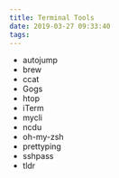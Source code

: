 ```yaml
---
title: Terminal Tools
date: 2019-03-27 09:33:40
tags:
---
```


 - autojump
 - brew
 - ccat
 - Gogs
 - htop
 - iTerm
 - mycli
 - ncdu
 - oh-my-zsh
 - prettyping
 - sshpass
 - tldr